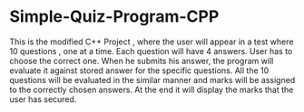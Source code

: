 # Simple-Quiz-Program-CPP
This is the modified C++ Project , where the user will appear in a test where 10 questions , one at a time. Each question will have 4 answers. User has to choose the correct one. When he submits his answer, the program will evaluate it against stored answer for the specific questions. All the 10 questions will be evaluated in the similar manner and marks will be assigned to the correctly chosen answers. At the end it will display the marks that the user has secured.
